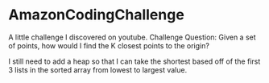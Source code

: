 # AmazonCodingChallenge
A little challenge I discovered on youtube. Challenge Question: Given a set of points, how would I find the K closest points to the origin? 

I still need to add a heap so that I can take the shortest based off of the first 3 lists in the sorted array from lowest to largest value.
